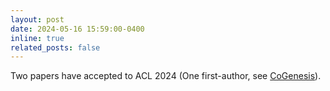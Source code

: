 ```yaml
---
layout: post
date: 2024-05-16 15:59:00-0400
inline: true
related_posts: false
---
```


Two papers have accepted to ACL 2024 (One first-author, see [CoGenesis](https://github.com/TsinghuaC3I/CoGenesis)).